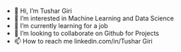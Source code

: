 - 👋 Hi, I’m Tushar Giri
- 👀 I’m interested in Machine Learning and Data Science
- 🌱 I’m currently learning for a job
- 💞️ I’m looking to collaborate on Github for Projects
- 📫 How to reach me linkedin.com/in/Tushar Giri

<!---
ImportTushar/ImportTushar is a ✨ special ✨ repository because its `README.md` (this file) appears on your GitHub profile.
You can click the Preview link to take a look at your changes.
--->
